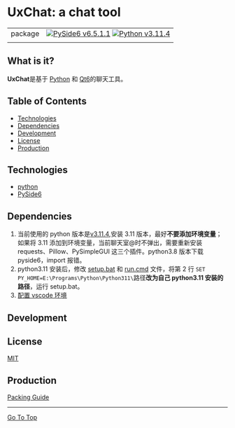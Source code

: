 # UxChat: a chat tool
|||
| --- | --- |
|package|[![PySide6 v6.5.1.1](https://img.shields.io/badge/PySide6-v6.5.1.1-f5e8c8.svg)](https://doc.qt.io/qtforpython-6/index.html) [![Python v3.11.4](https://img.shields.io/badge/python-v3.11.4-a3d9c2.svg)](https://www.python.org/downloads/release/python-3114/)|
|||
## What is it?
**UxChat**是基于 [Python](https://www.python.org/) 和 [Qt6](https://doc.qt.io/qtforpython-6/quickstart.html#quick-start)的聊天工具。
## Table of Contents
- [Technologies](#Technologies)
- [Dependencies](#Dependencies)
- [Development](#Development)
- [License](#License)
- [Production](#Production)
## Technologies
- [python](https://www.python.org/)
- [PySide6](https://doc.qt.io/qtforpython-6/index.html)
## Dependencies
1. 当前使用的 python 版本是[v3.11.4](),安装 3.11 版本，最好**不要添加环境变量**；如果将 3.11 添加到环境变量，当前聊天室@时不弹出，需要重新安装 requests、Pillow、PySimpleGUI 这三个插件。python3.8 版本下载 pyside6，import 报错。
2. python3.11 安装后，修改 [setup.bat](https://github.com/imc-ux/UxChat/blob/main/setup.bat) 和 [run.cmd](https://github.com/imc-ux/UxChat/blob/main/run.cmd) 文件，将第 2 行 `SET PY_HOME=E:\Programs\Python\Python311\`路径**改为自己 python3.11 安装的路径**，运行 setup.bat。<br>
3. [配置 vscode 环境]()
## Development

## License
[MIT](https://github.com/imc-ux/UxChat/blob/main/LICENSE)
## Production
[Packing Guide]()
<hr/>

[Go To Top](#Table-of-Contents)
